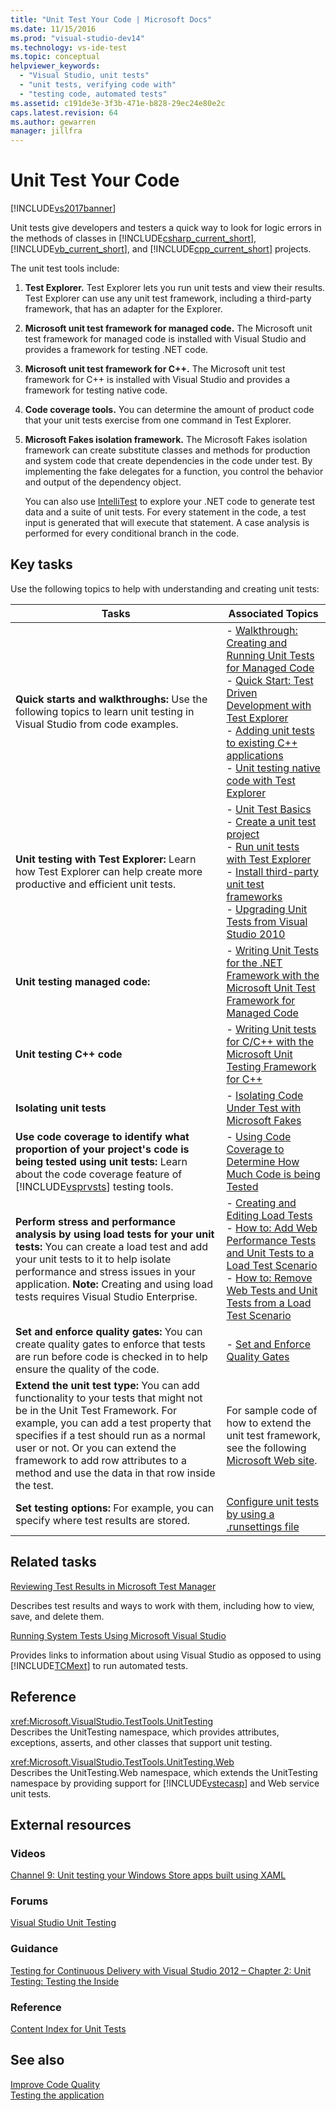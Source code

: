 ```yaml
---
title: "Unit Test Your Code | Microsoft Docs"
ms.date: 11/15/2016
ms.prod: "visual-studio-dev14"
ms.technology: vs-ide-test
ms.topic: conceptual
helpviewer_keywords: 
  - "Visual Studio, unit tests"
  - "unit tests, verifying code with"
  - "testing code, automated tests"
ms.assetid: c191de3e-3f3b-471e-b828-29ec24e80e2c
caps.latest.revision: 64
ms.author: gewarren
manager: jillfra
---
```

# Unit Test Your Code
[!INCLUDE[vs2017banner](../includes/vs2017banner.md)]

Unit tests give developers and testers a quick way to look for logic errors in the methods of classes in [!INCLUDE[csharp_current_short](../includes/csharp-current-short-md.md)], [!INCLUDE[vb_current_short](../includes/vb-current-short-md.md)], and [!INCLUDE[cpp_current_short](../includes/cpp-current-short-md.md)] projects.  
  
 The unit test tools include:  
  
1. **Test Explorer.** Test Explorer lets you run unit tests and view their results. Test Explorer can use any unit test framework, including a third-party framework, that has an adapter for the Explorer.  
  
2. **Microsoft unit test framework for managed code.** The Microsoft unit test framework for managed code is installed with Visual Studio and provides a framework for testing .NET code.  
  
3. **Microsoft unit test framework for C++.** The Microsoft unit test framework for C++ is installed with Visual Studio and provides a framework for testing native code.  
  
4. **Code coverage tools.** You can determine the amount of product code that your unit tests exercise from one command in Test Explorer.  
  
5. **Microsoft Fakes isolation framework.** The Microsoft Fakes isolation framework can create substitute classes and methods for production and system code that create dependencies in the code under test. By implementing the fake delegates for a function, you control the behavior and output of the dependency object.  
  
   You can also use [IntelliTest](../test/generate-unit-tests-for-your-code-with-intellitest.md) to explore your .NET code to generate test data and a suite of unit tests. For every statement in the code, a test input is generated that will execute that statement. A case analysis is performed for every conditional branch in the code.  
  
## Key tasks  
 Use the following topics to help with understanding and creating unit tests:  
  
|Tasks|Associated Topics|  
|-----------|-----------------------|  
|**Quick starts and walkthroughs:** Use the following topics to learn unit testing in Visual Studio from code examples.|-   [Walkthrough: Creating and Running Unit Tests for Managed Code](../test/walkthrough-creating-and-running-unit-tests-for-managed-code.md)<br />-   [Quick Start: Test Driven Development with Test Explorer](../test/quick-start-test-driven-development-with-test-explorer.md)<br />-   [Adding unit tests to existing C++ applications](../test/unit-testing-existing-cpp-applications-with-test-explorer.md)<br />-   [Unit testing native code with Test Explorer](https://msdn.microsoft.com/8a09d6d8-3613-49d8-9ffe-11375ac4736c)|  
|**Unit testing with Test Explorer:** Learn how Test Explorer can help create more productive and efficient unit tests.|-   [Unit Test Basics](../test/unit-test-basics.md)<br />-   [Create a unit test project](../test/create-a-unit-test-project.md)<br />-   [Run unit tests with Test Explorer](../test/run-unit-tests-with-test-explorer.md)<br />-   [Install third-party unit test frameworks](../test/install-third-party-unit-test-frameworks.md)<br />-   [Upgrading Unit Tests from Visual Studio 2010](https://msdn.microsoft.com/9bb75856-f68a-4de2-a084-b08a947a1172)|  
|**Unit testing managed code:**|-   [Writing Unit Tests for the .NET Framework with the Microsoft Unit Test Framework for Managed Code](../test/writing-unit-tests-for-the-dotnet-framework-with-the-microsoft-unit-test-framework-for-managed-code.md)|  
|**Unit testing C++ code**|-   [Writing Unit tests for C/C++ with the Microsoft Unit Testing Framework for C++](../test/writing-unit-tests-for-c-cpp-with-the-microsoft-unit-testing-framework-for-cpp.md)|  
|**Isolating unit tests**|-   [Isolating Code Under Test with Microsoft Fakes](../test/isolating-code-under-test-with-microsoft-fakes.md)|  
|**Use code coverage to identify what proportion of your project's code is being tested using unit tests:** Learn about the code coverage feature of [!INCLUDE[vsprvsts](../includes/vsprvsts-md.md)] testing tools.|-   [Using Code Coverage to Determine How Much Code is being Tested](../test/using-code-coverage-to-determine-how-much-code-is-being-tested.md)|  
|**Perform stress and performance analysis by using load tests for your unit tests:** You can create a load test and add your unit tests to it to help isolate performance and stress issues in your application. **Note:**  Creating and using load tests requires Visual Studio Enterprise.|-   [Creating and Editing Load Tests](https://msdn.microsoft.com/e2985d15-60a7-4177-93b4-f986c2936337)<br />-   [How to: Add Web Performance Tests and Unit Tests to a Load Test Scenario](https://msdn.microsoft.com/03cc073e-9bdf-4530-ae46-504a51884594)<br />-   [How to: Remove Web Tests and Unit Tests  from a Load Test Scenario](https://msdn.microsoft.com/3d6128d2-82b0-42fc-bda2-23a8aa03be07)|  
|**Set and enforce quality gates:** You can create quality gates to enforce that tests are run before code is checked in to help ensure the quality of the code.|-   [Set and Enforce Quality Gates](https://msdn.microsoft.com/library/bdc5666e-6cf0-45b2-a0a1-133c3f61e852)|  
|**Extend the unit test type:** You can add functionality to your tests that might not be in the Unit Test Framework. For example, you can add a test property that specifies if a test should run as a normal user or not. Or you can extend the framework to add row attributes to a method and use the data in that row inside the test.|For sample code of how to extend the unit test framework, see the following [Microsoft Web site](http://go.microsoft.com/fwlink/?LinkId=185591).|  
|**Set testing options:** For example, you can specify where test results are stored.|[Configure unit tests by using a .runsettings file](../test/configure-unit-tests-by-using-a-dot-runsettings-file.md)|  
  
## Related tasks  
 [Reviewing Test Results in Microsoft Test Manager](https://msdn.microsoft.com/9fb3e429-78df-4fe2-89ed-0ad1db0738f4)  
  
 Describes test results and ways to work with them, including how to view, save, and delete them.  
  
 [Running System Tests Using Microsoft Visual Studio](https://msdn.microsoft.com/library/19fae5c4-5798-4c4c-b531-3e8f901b1130)  
  
 Provides links to information about using Visual Studio as opposed to using [!INCLUDE[TCMext](../includes/tcmext-md.md)] to run automated tests.  
  
## Reference  
 <xref:Microsoft.VisualStudio.TestTools.UnitTesting>  
 Describes the UnitTesting namespace, which provides attributes, exceptions, asserts, and other classes that support unit testing.  
  
 <xref:Microsoft.VisualStudio.TestTools.UnitTesting.Web>  
 Describes the UnitTesting.Web namespace, which extends the UnitTesting namespace by providing support for [!INCLUDE[vstecasp](../includes/vstecasp-md.md)] and Web service unit tests.  
  
## External resources  
  
### Videos  
 [Channel 9: Unit testing your Windows Store apps built using XAML](http://go.microsoft.com/fwlink/?LinkId=226285)  
  
### Forums  
 [Visual Studio Unit Testing](http://go.microsoft.com/fwlink/?LinkId=224477)  
  
### Guidance  
 [Testing for Continuous Delivery with Visual Studio 2012 – Chapter 2: Unit Testing: Testing the Inside](http://go.microsoft.com/fwlink/?LinkID=255188)  
  
### Reference  
 [Content Index for Unit Tests](http://go.microsoft.com/fwlink/?LinkID=254719)  
  
## See also  
 [Improve Code Quality](https://msdn.microsoft.com/library/73baa961-c21f-43fe-bb92-3f59ae9b5945)   
 [Testing the application](https://msdn.microsoft.com/library/796b7d6d-ad45-4772-9719-55eaf5490dac)
